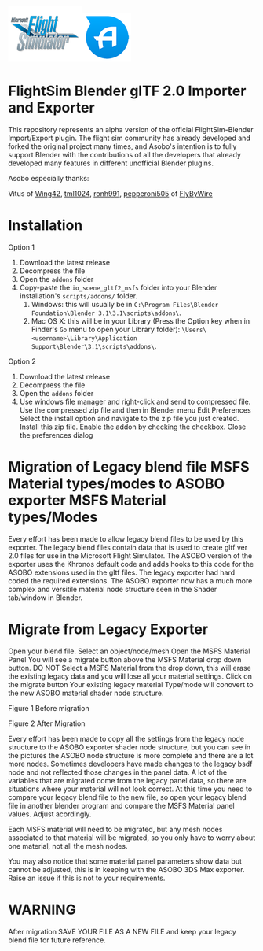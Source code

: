 [![MSFS](misc/msfs_logo.png)](https://www.flightsimulator.com/)[![ASOBO](misc/asobo_logo.png)](https://www.asobostudio.com/)

FlightSim Blender glTF 2.0 Importer and Exporter
======================================

This repository represents an alpha version of the official FlightSim-Blender Import/Export plugin. The flight sim community has already developed and forked the original project many times, and Asobo's intention is to fully support Blender with the contributions of all the developers that already developed many features in different unofficial Blender plugins.

Asobo especially thanks:

Vitus of [Wing42](https://wing42.com/), [tml1024](https://github.com/tml1024), [ronh991](https://github.com/ronh991), [pepperoni505](https://github.com/pepperoni505) of [FlyByWire](https://flybywiresim.com/)


Installation
===========
Option 1

1. Download the latest release
2. Decompress the file
3. Open the `addons` folder
4. Copy-paste the `io_scene_gltf2_msfs` folder into your Blender installation's `scripts/addons/` folder.
   1. Windows: this will usually be in `C:\Program Files\Blender Foundation\Blender 3.1\3.1\scripts\addons\`.
   2. Mac OS X: this will be in your Library (Press the Option key when in Finder's `Go` menu to open your Library folder): `\Users\<username>\Library\Application Support\Blender\3.1\scripts\addons\`.
   
Option 2

1. Download the latest release
2. Decompress the file
3. Open the `addons` folder
4. Use windows file manager and right-click and send to compressed file.
   Use the compressed zip file and then in Blender menu Edit Preferences
   Select the install option and navigate to the zip file you just created.
   Install this zip file.
   Enable the addon by checking the checkbox.
   Close the preferences dialog

Migration of Legacy blend file MSFS Material types/modes 
to ASOBO exporter MSFS Material types/Modes
========================================================

Every effort has been made to allow legacy blend files to be used by this exporter.
The legacy blend files contain data that is used to create gltf ver 2.0 files
for use in the Microsoft Flight Simulator.  The ASOBO version of the exporter uses the
Khronos default code and adds hooks to this code for the ASOBO extensions used in the gltf files.
The legacy exporter had hard coded the required extensions.
The ASOBO exporter now has a much more complex and versitile material node structure
seen in the Shader tab/window in Blender.

Migrate from Legacy Exporter
============================

Open your blend file.
Select an object/node/mesh
Open the MSFS Material Panel
You will see a migrate button above the MSFS Material drop down button.
DO NOT Select a MSFS Material from the drop down, this will erase the existing legacy
data and you will lose all your material settings.
Click on the migrate button
Your existing legacy material Type/mode will conovert to the new ASOBO material shader node
structure.

Figure 1 Before migration

Figure 2 After Migration

Every effort has been made to copy all the settings from the legacy node structure to
the ASOBO exporter shader node structure, but you can see in the pictures the ASOBO node 
structure is more complete and there are a lot more nodes.  Sometimes developers have made 
changes to the legacy bsdf node and not reflected those changes in the panel data. A
lot of the variables that are migrated come from the legacy panel data, so there are
situations where your material will not look correct.  At this time you need to compare
your legacy blend file to the new file, so open your legacy blend file in another blender program
and compare the MSFS Material panel values.  Adjust acordingly.

Each MSFS material will need to be migrated, but any mesh nodes associated to that material 
will be migrated, so you only have to worry about one material, not all the mesh nodes.

You may also notice that some material panel parameters show data but cannot be adjusted, this is in
keeping with the ASOBO 3DS Max exporter.  Raise an issue if this is not to your requirements.

WARNING
=======

After migration SAVE YOUR FILE AS A NEW FILE and keep your legacy blend file for future reference.


